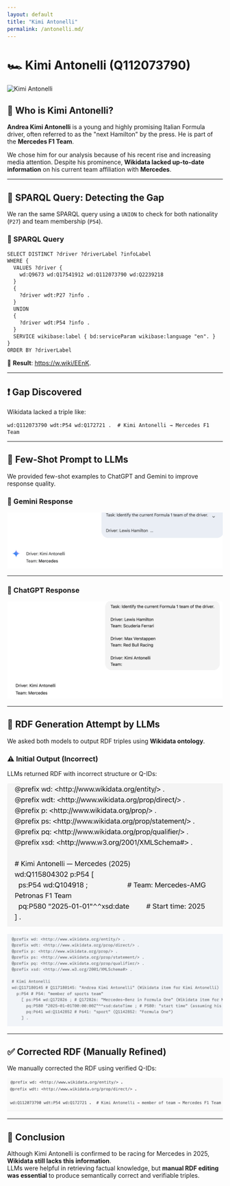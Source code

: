 ```yaml
---
layout: default
title: "Kimi Antonelli"
permalink: /antonelli.md/
---
```



# 🏎️ Kimi Antonelli (Q112073790)

![Kimi Antonelli](assets/images/antonelli.jpg)

## 👤 Who is Kimi Antonelli?

**Andrea Kimi Antonelli** is a young and highly promising Italian Formula driver, often referred to as the "next Hamilton" by the press. He is part of the **Mercedes F1 Team**.

We chose him for our analysis because of his recent rise and increasing media attention. Despite his prominence, **Wikidata lacked up-to-date information** on his current team affiliation with **Mercedes**.

---

## 🧪 SPARQL Query: Detecting the Gap

We ran the same SPARQL query using a `UNION` to check for both nationality (`P27`) and team membership (`P54`).

### 📄 SPARQL Query

```sparql
SELECT DISTINCT ?driver ?driverLabel ?infoLabel
WHERE {
  VALUES ?driver {
    wd:Q9673 wd:Q17541912 wd:Q112073790 wd:Q2239218
  }
  {
    ?driver wdt:P27 ?info .
  }
  UNION
  {
    ?driver wdt:P54 ?info .
  }
  SERVICE wikibase:label { bd:serviceParam wikibase:language "en". }
}
ORDER BY ?driverLabel
```

📎 **Result**: https://w.wiki/EEnK.

---

## ❗ Gap Discovered

Wikidata lacked a triple like:

```turtle
wd:Q112073790 wdt:P54 wd:Q172721 .  # Kimi Antonelli → Mercedes F1 Team
```

---

## 🤖 Few-Shot Prompt to LLMs

We provided few-shot examples to ChatGPT and Gemini to improve response quality.

### 💬 Gemini Response

![Gemini Response](assets/images/Gemini_Kimi.png)

---

### 💬 ChatGPT Response

![ChatGPT Response](assets/images/GPT_Kimi.png)

---

## 🧱 RDF Generation Attempt by LLMs

We asked both models to output RDF triples using **Wikidata ontology**.

### ⚠️ Initial Output (Incorrect)

LLMs returned RDF with incorrect structure or Q-IDs:

![Wrong RDF 1](assets/images/rdf_incorrect3.png)

![Wrong RDF 2](assets/images/rdf_incorrect4.png)

---

## ✅ Corrected RDF (Manually Refined)

We manually corrected the RDF using verified Q-IDs:

![Final Correct RDF](assets/images/rdf_final_correct2.png)

---

## 📌 Conclusion

Although Kimi Antonelli is confirmed to be racing for Mercedes in 2025, **Wikidata still lacks this information**.  
LLMs were helpful in retrieving factual knowledge, but **manual RDF editing was essential** to produce semantically correct and verifiable triples.
